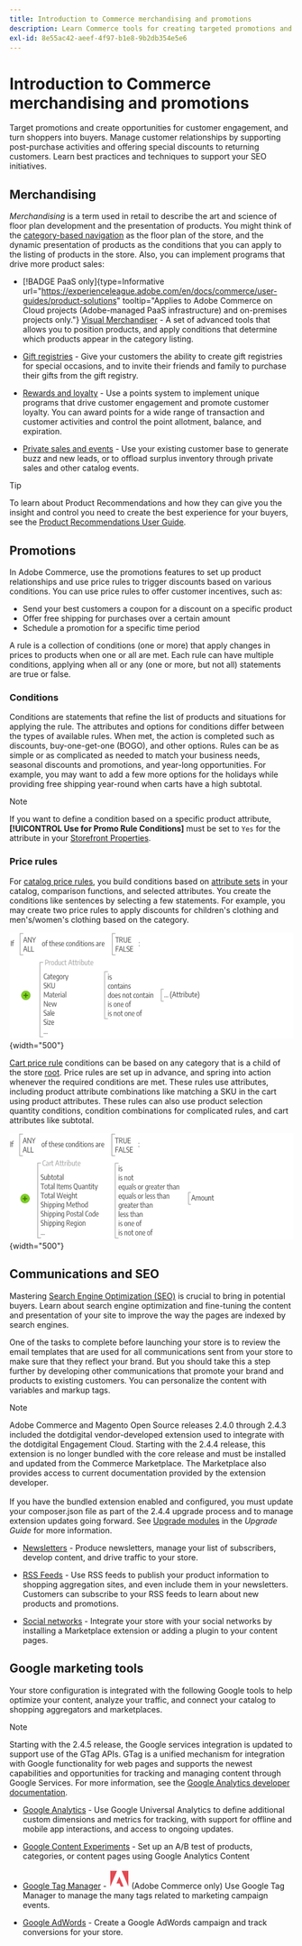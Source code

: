 ```yaml
---
title: Introduction to Commerce merchandising and promotions
description: Learn Commerce tools for creating targeted promotions and opportunities for customer engagement.
exl-id: 8e55ac42-aeef-4f97-b1e8-9b2db354e5e6
---
```

# Introduction to Commerce merchandising and promotions

Target promotions and create opportunities for customer engagement, and turn shoppers into buyers. Manage customer relationships by supporting post-purchase activities and offering special discounts to returning customers. Learn best practices and techniques to support your SEO initiatives.

## Merchandising

_Merchandising_ is a term used in retail to describe the art and science of floor plan development and the presentation of products. You might think of the [category-based navigation](../catalog/navigation-top.md) as the floor plan of the store, and the dynamic presentation of products as the conditions that you can apply to the listing of products in the store. Also, you can implement programs that drive more product sales:

- [!BADGE PaaS only]{type=Informative url="https://experienceleague.adobe.com/en/docs/commerce/user-guides/product-solutions" tooltip="Applies to Adobe Commerce on Cloud projects (Adobe-managed PaaS infrastructure) and on-premises projects only."} [Visual Merchandiser](visual-merchandiser.md) - A set of advanced tools that allows you to position products, and apply conditions that determine which products appear in the category listing.

- [Gift registries](gift-registries.md) - Give your customers the ability to create gift registries for special occasions, and to invite their friends and family to purchase their gifts from the gift registry.

- [Rewards and loyalty](rewards-loyalty.md) - Use a points system to implement unique programs that drive customer engagement and promote customer loyalty. You can award points for a wide range of transaction and customer activities and control the point allotment, balance, and expiration.

- [Private sales and events](events-private-sales.md) - Use your existing customer base to generate buzz and new leads, or to offload surplus inventory through private sales and other catalog events.

>[!TIP]
>
>To learn about Product Recommendations and how they can give you the insight and control you need to create the best experience for your buyers, see the [Product Recommendations User Guide](https://experienceleague.adobe.com/docs/commerce/product-recommendations/guide-overview.html).

## Promotions

In Adobe Commerce, use the promotions features to set up product relationships and use price rules to trigger discounts based on various conditions. You can use price rules to offer customer incentives, such as:

- Send your best customers a coupon for a discount on a specific product
- Offer free shipping for purchases over a certain amount
- Schedule a promotion for a specific time period

A rule is a collection of conditions (one or more) that apply changes in prices to products when one or all are met. Each rule can have multiple conditions, applying when all or any (one or more, but not all) statements are true or false.

### Conditions

Conditions are statements that refine the list of products and situations for applying the rule. The attributes and options for conditions differ between the types of available rules. When met, the action is completed such as discounts, buy-one-get-one (BOGO), and other options. Rules can be as simple or as complicated as needed to match your business needs, seasonal discounts and promotions, and year-long opportunities. For example, you may want to add a few more options for the holidays while providing free shipping year-round when carts have a high subtotal.

>[!NOTE]
>
>If you want to define a condition based on a specific product attribute, **[!UICONTROL Use for Promo Rule Conditions]** must be set to `Yes` for the attribute in your [Storefront Properties](../catalog/attribute-product-create.md).


### Price rules

For [catalog price rules](price-rules-catalog.md), you build conditions based on [attribute sets](../catalog/attribute-sets.md) in your catalog, comparison functions, and selected attributes. You create the conditions like sentences by selecting a few statements. For example, you may create two price rules to apply discounts for children's clothing and men's/women's clothing based on the category.

![Diagram - example catalog price rules](./assets/diagram-catalog-price-rules.png){width="500"}

[Cart price rule](price-rules-cart.md) conditions can be based on any category that is a child of the store [root](../catalog/category-root.md). Price rules are set up in advance, and spring into action whenever the required conditions are met. These rules use attributes, including product attribute combinations like matching a SKU in the cart using product attributes. These rules can also use product selection quantity conditions, condition combinations for complicated rules, and cart attributes like subtotal.

![Diagram - example cart price rules](./assets/diagram-cart-price-rules.png){width="500"}

## Communications and SEO

Mastering [Search Engine Optimization (SEO)](seo-overview.md) is crucial to bring in potential buyers. Learn about search engine optimization and fine-tuning the content and presentation of your site to improve the way the pages are indexed by search engines.

One of the tasks to complete before launching your store is to review the email templates that are used for all communications sent from your store to make sure that they reflect your brand. But you should take this a step further by developing other communications that promote your brand and products to existing customers. You can personalize the content with variables and markup tags.

>[!NOTE]
>
>Adobe Commerce and Magento Open Source releases 2.4.0 through 2.4.3 included the dotdigital vendor-developed extension used to integrate with the dotdigital Engagement Cloud. Starting with the 2.4.4 release, this extension is no longer bundled with the core release and must be installed and updated from the Commerce Marketplace. The Marketplace also provides access to current documentation provided by the extension developer.
><br><br>
>If you have the bundled extension enabled and configured, you must update your composer.json file as part of the 2.4.4 upgrade process and to manage extension updates going forward. See [Upgrade modules](https://experienceleague.adobe.com/docs/commerce-operations/upgrade-guide/modules/upgrade.html) in the _Upgrade Guide_ for more information.

- [Newsletters](newsletters.md) - Produce newsletters, manage your list of subscribers, develop content, and drive traffic to your store.

- [RSS Feeds](social-rss.md#rss-feeds) - Use RSS feeds to publish your product information to shopping aggregation sites, and even include them in your newsletters. Customers can subscribe to your RSS feeds to learn about new products and promotions.

- [Social networks](social-rss.md#social-networks) - Integrate your store with your social networks by installing a Marketplace extension or adding a plugin to your content pages.

## Google marketing tools

Your store configuration is integrated with the following Google tools to help optimize your content, analyze your traffic, and connect your catalog to shopping aggregators and marketplaces.

>[!NOTE]
>
>Starting with the 2.4.5 release, the Google services integration is updated to support use of the GTag APIs. GTag is a unified mechanism for integration with Google functionality for web pages and supports the newest capabilities and opportunities for tracking and managing content through Google Services. For more information, see the [Google Analytics developer documentation](https://developers.google.com/analytics/devguides/collection/gtagjs).

- [Google Analytics](google-analytics.md) - Use Google Universal Analytics to define additional custom dimensions and metrics for tracking, with support for offline and mobile app interactions, and access to ongoing updates.

- [Google Content Experiments](google-content-experiments.md) - Set up an A/B test of products, categories, or content pages using Google Analytics Content

- [Google Tag Manager](google-tag-manager.md) - ![Adobe Commerce](../assets/adobe-logo.svg) (Adobe Commerce only) Use Google Tag Manager to manage the many tags related to marketing campaign events.

- [Google AdWords](google-adwords.md) - Create a Google AdWords campaign and track conversions for your store.
